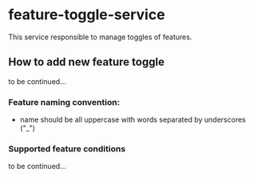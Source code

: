 # feature-toggle-service

This service responsible to manage toggles of features.

## How to add new feature toggle

to be continued...

### Feature naming convention: 
* name should be all uppercase with words separated by underscores ("_")

### Supported feature conditions

to be continued...

